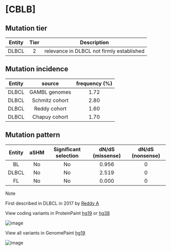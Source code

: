 # [CBLB]

## Mutation tier

|Entity|Tier|Description                              |
|:------:|:----:|-----------------------------------------|
|DLBCL |2   |relevance in DLBCL not firmly established|
## Mutation incidence

|Entity|source        |frequency (%)|
|:------:|:--------------:|:-------------:|
|DLBCL |GAMBL genomes |1.72         |
|DLBCL |Schmitz cohort|2.80         |
|DLBCL |Reddy cohort  |1.60         |
|DLBCL |Chapuy cohort |1.70         |

## Mutation pattern

|Entity|aSHM|Significant selection|dN/dS (missense)|dN/dS (nonsense)|
|:------:|:----:|:---------------------:|:----------------:|:----------------:|
|BL    |No  |No                   |0.956           |0               |
|DLBCL |No  |No                   |2.519           |0               |
|FL    |No  |No                   |0.000           |0               |


> [!NOTE]
> First described in DLBCL in 2017 by [Reddy A](https://pubmed.ncbi.nlm.nih.gov/28985567)

View coding variants in ProteinPaint [hg19](https://www.bcgsc.ca/downloads/morinlab/GAMBL/test/genes/CBLB_protein.html)  or [hg38](https://www.bcgsc.ca/downloads/morinlab/GAMBL/test/genes/CBLB_protein_hg38.html)

![image](../../images/proteinpaint/CBLB_NM_170662.svg)

View all variants in GenomePaint [hg19](https://www.bcgsc.ca/downloads/morinlab/GAMBL/test/genes/CBLB.html)

![image](../../images/proteinpaint/CBLB.svg)
